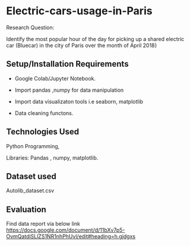 # Electric-cars-usage-in-Paris
Research Question:

Identify the most popular hour of the day for picking up a shared electric car (Bluecar) in the city of Paris over the month  of April 2018}

## Setup/Installation Requirements

* Google Colab/Jupyter Notebook.

* Import pandas ,numpy for data manipulation

* Import data visualizaton tools i.e seaborn, matplotlib 

* Data cleaning functons.


## Technologies Used

Python Programming, 

Libraries:  Pandas , numpy, matplotlib.

## Dataset used
Autolib_dataset.csv

## Evaluation
Find data report via below link
https://docs.google.com/document/d/11bXv7p5-OvmQatdiSLlZS1NR1nhPhUvl/edit#heading=h.gjdgxs

